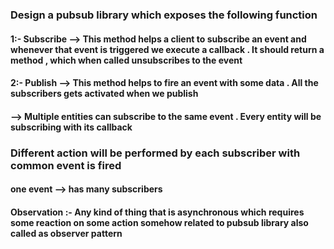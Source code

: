 ### Design a pubsub library which exposes the following function 

#### 1:- Subscribe --> This method helps a client to subscribe an event and whenever that event is triggered we execute a callback . It should return a method , which when called unsubscribes to the event

#### 2:- Publish --> This method helps to fire an event with some data . All the subscribers gets activated when we publish

#### --> Multiple entities can subscribe to the same event . Every entity will be subscribing with its callback
### Different action will be performed by each subscriber with common event is fired 
#### one event --> has many subscribers

#### Observation :- Any kind of thing that is asynchronous which requires some reaction on some action somehow related to pubsub library also called as observer pattern